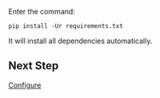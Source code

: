 Enter the command:

    pip install -Ur requirements.txt

It will install all dependencies automatically.

## Next Step

[Configure](configure)
